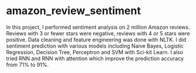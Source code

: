# amazon_review_sentiment
In this project, I performed sentiment analysis on 2 million Amazon reviews. Reviews with 3 or fewer stars were negative, reviews with 4 or 5 stars were positive. Data cleaning and feature engineering was done with NLTK. I did sentiment prediction with various models including Naive Bayes, Logistic Regression, Decision Tree, Perceptron and SVM with Sci-kit Learn. I also tried RNN and RNN with attention which improve the prediction accuracy from 71% to 91%.
